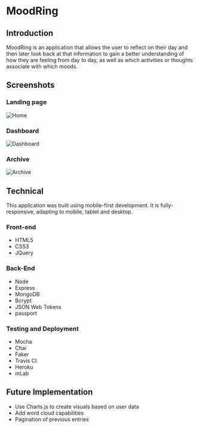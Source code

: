 # MoodRing

## Introduction

MoodRing is an application that allows the user to reflect on their day and then later look back at that information to gain a better understanding of how they are feeling from day to day, as well as which activities or thoughts associate with which moods.


## Screenshots

### Landing page
![Home](http://oi66.tinypic.com/s4cmd2.jpg "Home")

### Dashboard
![Dashboard](http://oi65.tinypic.com/2ziofnb.jpg "Dashboard")

### Archive
![Archive](http://oi66.tinypic.com/syxftd.jpg "Archive")


## Technical

This application was built using mobile-first development. It is fully-responsive, adapting to mobile, tablet and desktop.

### Front-end
- HTML5
- CSS3
- JQuery

### Back-End
- Node
- Express
- MongoDB
- Bcrypt
- JSON Web Tokens
- passport

### Testing and Deployment
- Mocha
- Chai
- Faker
- Travis CI
- Heroku
- mLab


## Future Implementation

- Use Charts.js to create visuals based on user data
- Add word cloud capabilities
- Pagination of previous entries
